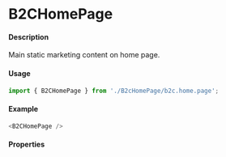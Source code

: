 # B2CHomePage

#### Description

Main static marketing content on home page.

#### Usage

```js
import { B2CHomePage } from './B2cHomePage/b2c.home.page';
```

#### Example

```js
<B2CHomePage />
```

#### Properties

<!-- PROPS -->

